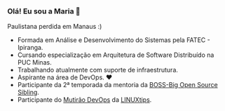 ### Olá! Eu sou a Maria 👋

Paulistana perdida em Manaus :)

- Formada em Análise e Desenvolvimento do Sistemas pela FATEC - Ipiranga.
- Cursando especialização em Arquitetura de Software Distribuído na PUC Minas.
- Trabalhando atualmente com suporte de infraestrutura.
- Aspirante na área de DevOps. ❤
- Participante da 2ª temporada da mentoria da [BOSS-Big Open Source Sibling](https://github.com/BOSS-BigOpenSourceSibling).
- Participante do [Mutirão DevOps](https://github.com/badtuxx/MutiraoDevOps) da [LINUXtips](https://www.linuxtips.io/).
